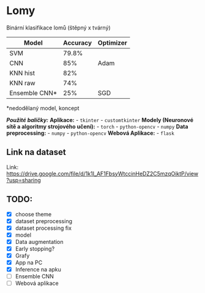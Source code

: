 # Lomy
Binární klasifikace lomů (štěpný x tvárný)

| Model       | Accuracy    | Optimizer   |
| ----------- | ----------- | ----------- |
| SVM         | 79.8%       |             |
| CNN         | 85%         | Adam        |
| KNN hist    | 82%         |             |
| KNN raw     | 74%         |             |
| Ensemble CNN* | 25%       | SGD         | 

*nedodělaný model, koncept

***Použité balíčky:***
    **Aplikace:**
        - `tkinter`
        - `customtkinter`
    **Modely (Neuronové sítě a algoritmy strojového učení):**
        - `torch`
        - `python-opencv`
        - `numpy`
    **Data preprocessing:**
        - `numpy`
        - `python-opencv`
    **Webová Aplikace:**
        - `flask`

## Link na dataset

Link: https://drive.google.com/file/d/1k1I_AF1FbsyWtccinHeDZ2C5mzqOiktP/view?usp=sharing

## TODO:

- [x] choose theme
- [x] dataset preprocessing
- [x] dataset processing fix
- [x] model
- [x] Data augmentation
- [x] Early stopping?
- [x] Grafy
- [x] App na PC
- [x] Inference na apku
- [ ] Ensemble CNN
- [ ] Webová aplikace